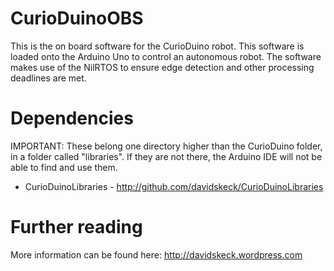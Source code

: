 CurioDuinoOBS
=============
This is the on board software for the CurioDuino robot. This software is loaded onto the Arduino Uno to control an autonomous robot. The software makes use of the NilRTOS to ensure edge detection and other processing deadlines are met.

Dependencies
=============

IMPORTANT: These belong one directory higher than the CurioDuino folder, in a folder called "libraries". If they are not there, the Arduino IDE will not be able to find and use them.

* CurioDuinoLibraries - http://github.com/davidskeck/CurioDuinoLibraries

Further reading
=============
More information can be found here: http://davidskeck.wordpress.com
